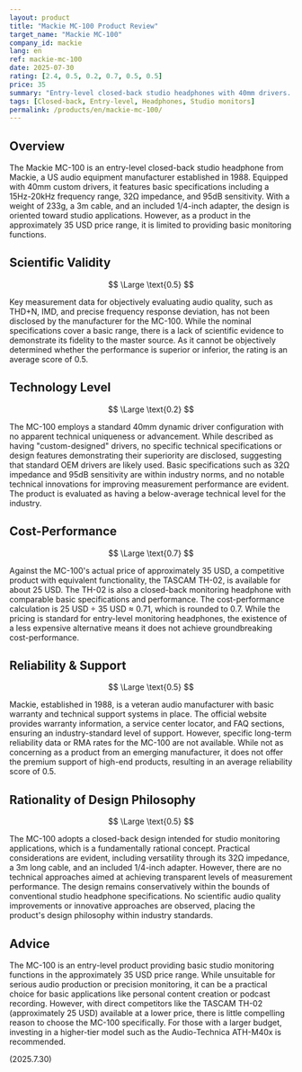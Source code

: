 ```yaml
---
layout: product
title: "Mackie MC-100 Product Review"
target_name: "Mackie MC-100"
company_id: mackie
lang: en
ref: mackie-mc-100
date: 2025-07-30
rating: [2.4, 0.5, 0.2, 0.7, 0.5, 0.5]
price: 35
summary: "Entry-level closed-back studio headphones with 40mm drivers. Provides basic monitoring functions, but its detailed measurement performance is unknown and it lacks technical innovation, resulting in a mediocre product."
tags: [Closed-back, Entry-level, Headphones, Studio monitors]
permalink: /products/en/mackie-mc-100/
---
```

## Overview

The Mackie MC-100 is an entry-level closed-back studio headphone from Mackie, a US audio equipment manufacturer established in 1988. Equipped with 40mm custom drivers, it features basic specifications including a 15Hz-20kHz frequency range, 32Ω impedance, and 95dB sensitivity. With a weight of 233g, a 3m cable, and an included 1/4-inch adapter, the design is oriented toward studio applications. However, as a product in the approximately 35 USD price range, it is limited to providing basic monitoring functions.

## Scientific Validity

$$ \Large \text{0.5} $$

Key measurement data for objectively evaluating audio quality, such as THD+N, IMD, and precise frequency response deviation, has not been disclosed by the manufacturer for the MC-100. While the nominal specifications cover a basic range, there is a lack of scientific evidence to demonstrate its fidelity to the master source. As it cannot be objectively determined whether the performance is superior or inferior, the rating is an average score of 0.5.

## Technology Level

$$ \Large \text{0.2} $$

The MC-100 employs a standard 40mm dynamic driver configuration with no apparent technical uniqueness or advancement. While described as having "custom-designed" drivers, no specific technical specifications or design features demonstrating their superiority are disclosed, suggesting that standard OEM drivers are likely used. Basic specifications such as 32Ω impedance and 95dB sensitivity are within industry norms, and no notable technical innovations for improving measurement performance are evident. The product is evaluated as having a below-average technical level for the industry.

## Cost-Performance

$$ \Large \text{0.7} $$

Against the MC-100's actual price of approximately 35 USD, a competitive product with equivalent functionality, the TASCAM TH-02, is available for about 25 USD. The TH-02 is also a closed-back monitoring headphone with comparable basic specifications and performance. The cost-performance calculation is 25 USD ÷ 35 USD ≈ 0.71, which is rounded to 0.7. While the pricing is standard for entry-level monitoring headphones, the existence of a less expensive alternative means it does not achieve groundbreaking cost-performance.

## Reliability & Support

$$ \Large \text{0.5} $$

Mackie, established in 1988, is a veteran audio manufacturer with basic warranty and technical support systems in place. The official website provides warranty information, a service center locator, and FAQ sections, ensuring an industry-standard level of support. However, specific long-term reliability data or RMA rates for the MC-100 are not available. While not as concerning as a product from an emerging manufacturer, it does not offer the premium support of high-end products, resulting in an average reliability score of 0.5.

## Rationality of Design Philosophy

$$ \Large \text{0.5} $$

The MC-100 adopts a closed-back design intended for studio monitoring applications, which is a fundamentally rational concept. Practical considerations are evident, including versatility through its 32Ω impedance, a 3m long cable, and an included 1/4-inch adapter. However, there are no technical approaches aimed at achieving transparent levels of measurement performance. The design remains conservatively within the bounds of conventional studio headphone specifications. No scientific audio quality improvements or innovative approaches are observed, placing the product's design philosophy within industry standards.

## Advice

The MC-100 is an entry-level product providing basic studio monitoring functions in the approximately 35 USD price range. While unsuitable for serious audio production or precision monitoring, it can be a practical choice for basic applications like personal content creation or podcast recording. However, with direct competitors like the TASCAM TH-02 (approximately 25 USD) available at a lower price, there is little compelling reason to choose the MC-100 specifically. For those with a larger budget, investing in a higher-tier model such as the Audio-Technica ATH-M40x is recommended.

(2025.7.30)
